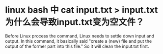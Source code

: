 # linux bash 中 cat input.txt > input.txt 为什么会导致input.txt变为空文件？

Before Linux process the command, Linux needs to settle down input and output. In this command,
it basically said "create a (new) file and put the output of the former part into this file." So
it will clean the input.txt first.